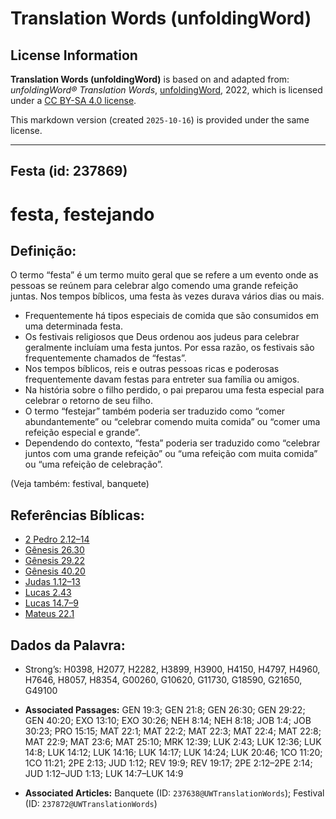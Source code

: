 # Translation Words (unfoldingWord)

## License Information

**Translation Words (unfoldingWord)** is based on and adapted from: _unfoldingWord® Translation Words_, [unfoldingWord](https://unfoldingword.org/utw), 2022, which is licensed under a [CC BY-SA 4.0 license](https://creativecommons.org/licenses/by-sa/4.0/legalcode.en).

This markdown version (created `2025-10-16`) is provided under the same license.



--------------------------------

## Festa (id: 237869)

festa, festejando
=================

Definição:
----------

O termo “festa” é um termo muito geral que se refere a um evento onde as pessoas se reúnem para celebrar algo comendo uma grande refeição juntas. Nos tempos bíblicos, uma festa às vezes durava vários dias ou mais.

* Frequentemente há tipos especiais de comida que são consumidos em uma determinada festa.
* Os festivais religiosos que Deus ordenou aos judeus para celebrar geralmente incluíam uma festa juntos. Por essa razão, os festivais são frequentemente chamados de “festas”.
* Nos tempos bíblicos, reis e outras pessoas ricas e poderosas frequentemente davam festas para entreter sua família ou amigos.
* Na história sobre o filho perdido, o pai preparou uma festa especial para celebrar o retorno de seu filho.
* O termo “festejar” também poderia ser traduzido como “comer abundantemente” ou “celebrar comendo muita comida” ou “comer uma refeição especial e grande”.
* Dependendo do contexto, “festa” poderia ser traduzido como “celebrar juntos com uma grande refeição” ou “uma refeição com muita comida” ou “uma refeição de celebração”.

(Veja também: festival, banquete)

Referências Bíblicas:
---------------------

* [2 Pedro 2\.12–14](https://ref.ly/2Pet2:12-2Pet2:14)
* [Gênesis 26\.30](https://ref.ly/Gen26:30)
* [Gênesis 29\.22](https://ref.ly/Gen29:22)
* [Gênesis 40\.20](https://ref.ly/Gen40:20)
* [Judas 1\.12–13](https://ref.ly/Jude1:12-Jude1:13)
* [Lucas 2\.43](https://ref.ly/Luke2:43)
* [Lucas 14\.7–9](https://ref.ly/Luke14:7-Luke14:9)
* [Mateus 22\.1](https://ref.ly/Matt22:1)

Dados da Palavra:
-----------------

* Strong’s: H0398, H2077, H2282, H3899, H3900, H4150, H4797, H4960, H7646, H8057, H8354, G00260, G10620, G11730, G18590, G21650, G49100

* **Associated Passages:** GEN 19:3; GEN 21:8; GEN 26:30; GEN 29:22; GEN 40:20; EXO 13:10; EXO 30:26; NEH 8:14; NEH 8:18; JOB 1:4; JOB 30:23; PRO 15:15; MAT 22:1; MAT 22:2; MAT 22:3; MAT 22:4; MAT 22:8; MAT 22:9; MAT 23:6; MAT 25:10; MRK 12:39; LUK 2:43; LUK 12:36; LUK 14:8; LUK 14:12; LUK 14:16; LUK 14:17; LUK 14:24; LUK 20:46; 1CO 11:20; 1CO 11:21; 2PE 2:13; JUD 1:12; REV 19:9; REV 19:17; 2PE 2:12–2PE 2:14; JUD 1:12–JUD 1:13; LUK 14:7–LUK 14:9
* **Associated Articles:** Banquete (ID: `237638@UWTranslationWords`); Festival (ID: `237872@UWTranslationWords`)

